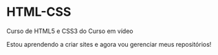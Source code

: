 # HTML-CSS
 Curso de HTML5 e CSS3 do Curso em vídeo

Estou aprendendo a criar sites e agora vou gerenciar meus repositórios!